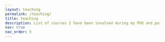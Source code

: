 ```yaml
---
layout: teaching
permalink: /teaching/
title: teaching
description: List of courses I have been involved during my PhD and postdoc
nav: true
nav_order: 5
---
```

